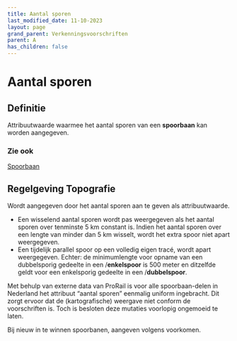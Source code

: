 ```yaml
---
title: Aantal sporen
last_modified_date: 11-10-2023
layout: page
grand_parent: Verkenningsvoorschriften
parent: A
has_children: false
---
```


Aantal sporen
=============

## Definitie

Attribuutwaarde waarmee het aantal sporen van een **spoorbaan** kan worden aangegeven.

### Zie ook

[Spoorbaan](../../S/Spoorbaan/Spoorbaan.html)

## Regelgeving Topografie

Wordt aangegeven door het aantal sporen aan te geven als attribuutwaarde.
- Een wisselend aantal sporen wordt pas weergegeven als het aantal sporen over tenminste 5 km constant is. Indien het aantal sporen over een lengte van minder dan 5 km wisselt, wordt het extra spoor niet apart weergegeven.
- Een tijdelijk parallel spoor op een volledig eigen tracé, wordt apart weergegeven. Echter: de minimumlengte voor opname van een dubbelsporig gedeelte in een /**enkelspoor** is 500 meter en ditzelfde geldt voor een enkelsporig gedeelte in een /**dubbelspoor**.

Met behulp van externe data van ProRail is voor alle spoorbaan-delen in Nederland het attribuut “aantal sporen” eenmalig uniform ingebracht. Dit zorgt ervoor dat de (kartografische) weergave niet conform de voorschriften is. Toch is besloten deze mutaties voorlopig ongemoeid te laten.

Bij nieuw in te winnen spoorbanen, aangeven volgens voorkomen.
